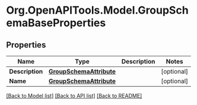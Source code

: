 # Org.OpenAPITools.Model.GroupSchemaBaseProperties

## Properties

Name | Type | Description | Notes
------------ | ------------- | ------------- | -------------
**Description** | [**GroupSchemaAttribute**](GroupSchemaAttribute.md) |  | [optional] 
**Name** | [**GroupSchemaAttribute**](GroupSchemaAttribute.md) |  | [optional] 

[[Back to Model list]](../README.md#documentation-for-models) [[Back to API list]](../README.md#documentation-for-api-endpoints) [[Back to README]](../README.md)

